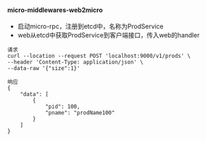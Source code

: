 #### micro-middlewares-web2micro

- 启动micro-rpc，注册到etcd中，名称为ProdService
- web从etcd中获取ProdService到客户端接口，传入web的handler

```
请求
curl --location --request POST 'localhost:9000/v1/prods' \
--header 'Content-Type: application/json' \
--data-raw '{"size":1}'

响应
{
    "data": [
        {
            "pid": 100,
            "pname": "prodName100"
        }
    ]
}
```